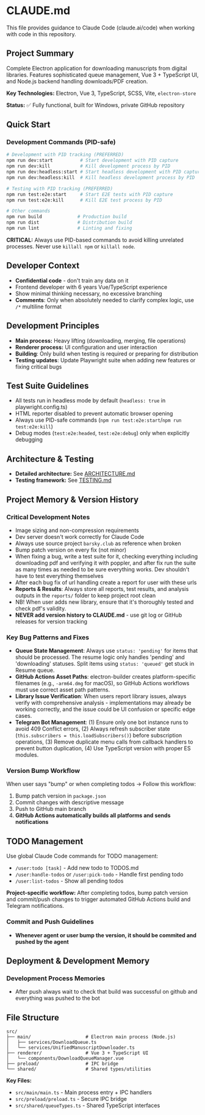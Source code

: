 # CLAUDE.md

This file provides guidance to Claude Code (claude.ai/code) when working with code in this repository.

## Project Summary

Complete Electron application for downloading manuscripts from digital libraries. Features sophisticated queue management, Vue 3 + TypeScript UI, and Node.js backend handling downloads/PDF creation.

**Key Technologies:** Electron, Vue 3, TypeScript, SCSS, Vite, `electron-store`

**Status:** ✅ Fully functional, built for Windows, private GitHub repository

## Quick Start

### Development Commands (PID-safe)
```bash
# Development with PID tracking (PREFERRED)
npm run dev:start          # Start development with PID capture
npm run dev:kill           # Kill development process by PID
npm run dev:headless:start # Start headless development with PID capture
npm run dev:headless:kill  # Kill headless development process by PID

# Testing with PID tracking (PREFERRED)
npm run test:e2e:start     # Start E2E tests with PID capture
npm run test:e2e:kill      # Kill E2E test process by PID

# Other commands
npm run build             # Production build
npm run dist              # Distribution build
npm run lint              # Linting and fixing
```

**CRITICAL:** Always use PID-based commands to avoid killing unrelated processes. Never use `killall npm` or `killall node`.

## Developer Context

- **Confidential code** - don't train any data on it
- Frontend developer with 6 years Vue/TypeScript experience
- Show minimal thinking necessary, no excessive branching
- **Comments**: Only when absolutely needed to clarify complex logic, use `/*` multiline format

## Development Principles

- **Main process:** Heavy lifting (downloading, merging, file operations)
- **Renderer process:** UI configuration and user interaction
- **Building**: Only build when testing is required or preparing for distribution
- **Testing updates**: Update Playwright suite when adding new features or fixing critical bugs

## Test Suite Guidelines

- All tests run in headless mode by default (`headless: true` in playwright.config.ts)
- HTML reporter disabled to prevent automatic browser opening
- Always use PID-safe commands (`npm run test:e2e:start`/`npm run test:e2e:kill`)
- Debug modes (`test:e2e:headed`, `test:e2e:debug`) only when explicitly debugging

## Architecture & Testing

- **Detailed architecture:** See [ARCHITECTURE.md](./ARCHITECTURE.md)
- **Testing framework:** See [TESTING.md](./TESTING.md)

## Project Memory & Version History

### Critical Development Notes
- Image sizing and non-compression requirements
- Dev server doesn't work correctly for Claude Code
- Always use source project `barsky.club` as reference when broken
- Bump patch version on every fix (not minor)
- When fixing a bug, write a test suite for it, checking everything including downloading pdf and verifying it with poppler, and after fix run the suite as many times as needed to be sure everything works. Dev shouldn't have to test everything themselves
- After each bug fix of url handling create a report for user with these urls
- **Reports & Results**: Always store all reports, test results, and analysis outputs in the `reports/` folder to keep project root clean
- NB! When user adds new library, ensure that it's thoroughly tested and check pdf's validity.
- **NEVER add version history to CLAUDE.md** - use git log or GitHub releases for version tracking

### Key Bug Patterns and Fixes
- **Queue State Management**: Always use `status: 'pending'` for items that should be processed. The resume logic only handles 'pending' and 'downloading' statuses. Split items using `status: 'queued'` get stuck in Resume queue.
- **GitHub Actions Asset Paths**: electron-builder creates platform-specific filenames (e.g., `-arm64.dmg` for macOS), so GitHub Actions workflows must use correct asset path patterns.
- **Library Issue Verification**: When users report library issues, always verify with comprehensive analysis - implementations may already be working correctly, and the issue could be UI confusion or specific edge cases.
- **Telegram Bot Management**: (1) Ensure only one bot instance runs to avoid 409 Conflict errors, (2) Always refresh subscriber state (`this.subscribers = this.loadSubscribers()`) before subscription operations, (3) Remove duplicate menu calls from callback handlers to prevent button duplication, (4) Use TypeScript version with proper ES modules.

### Version Bump Workflow
When user says "bump" or when completing todos → Follow this workflow:
1. Bump patch version in `package.json`
2. Commit changes with descriptive message
3. Push to GitHub main branch
4. **GitHub Actions automatically builds all platforms and sends notifications**


## TODO Management

Use global Claude Code commands for TODO management:
- `/user:todo [task]` - Add new todo to TODOS.md
- `/user:handle-todos` or `/user:pick-todo` - Handle first pending todo
- `/user:list-todos` - Show all pending todos

**Project-specific workflow:** After completing todos, bump patch version and commit/push changes to trigger automated GitHub Actions build and Telegram notifications.

### Commit and Push Guidelines
- **Whenever agent or user bump the version, it should be commited and pushed by the agent**

## Deployment & Development Memory

### Development Process Memories
- After push always wait to check that build was successful on github and everything was pushed to the bot

## File Structure

```
src/
├── main/                    # Electron main process (Node.js)
│   ├── services/DownloadQueue.ts
│   └── services/UnifiedManuscriptDownloader.ts
├── renderer/                # Vue 3 + TypeScript UI
│   └── components/DownloadQueueManager.vue
├── preload/                 # IPC bridge
└── shared/                  # Shared types/utilities
```

**Key Files:**
- `src/main/main.ts` - Main process entry + IPC handlers
- `src/preload/preload.ts` - Secure IPC bridge
- `src/shared/queueTypes.ts` - Shared TypeScript interfaces
```